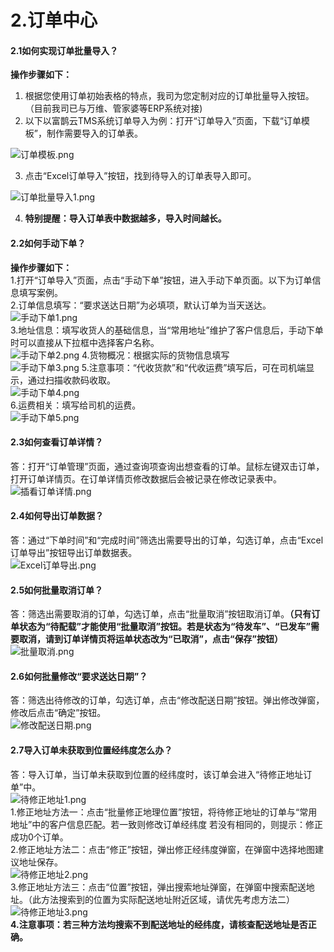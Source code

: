 # 2.订单中心
#### 2.1如何实现订单批量导入？
**操作步骤如下：**
1. 根据您使用订单初始表格的特点，我司为您定制对应的订单批量导入按钮。（目前我司已与万维、管家婆等ERP系统对接)
2. 以下以富鹊云TMS系统订单导入为例：打开“订单导入”页面，下载“订单模板”，制作需要导入的订单表。 
   
  ![订单模板.png](https://i.loli.net/2019/02/16/5c67c64c58ecd.png)  
    
3. 点击“Excel订单导入”按钮，找到待导入的订单表导入即可。  
  
  ![订单批量导入1.png](https://i.loli.net/2019/05/07/5cd16f9898d50.png)  
    
4. **特别提醒：导入订单表中数据越多，导入时间越长。**
#### 2.2如何手动下单？
**操作步骤如下：**  
1.打开“订单导入”页面，点击“手动下单”按钮，进入手动下单页面。以下为订单信息填写案例。  
2.订单信息填写：“要求送达日期”为必填项，默认订单为当天送达。
![手动下单1.png](https://i.loli.net/2019/05/07/5cd175afc4655.png)  
3.地址信息：填写收货人的基础信息，当“常用地址”维护了客户信息后，手动下单时可以直接从下拉框中选择客户名称。  
![手动下单2.png](https://i.loli.net/2019/05/07/5cd175afc3e02.png)
4.货物概况：根据实际的货物信息填写  
![手动下单3.png](https://i.loli.net/2019/05/07/5cd175afb1149.png)
5.注意事项：“代收货款”和“代收运费”填写后，可在司机端显示，通过扫描收款码收取。  
![手动下单4.png](https://i.loli.net/2019/05/07/5cd175afa770f.png)  
6.运费相关：填写给司机的运费。  
![手动下单5.png](https://i.loli.net/2019/05/07/5cd175afa7e19.png)
#### 2.3如何查看订单详情？
答：打开“订单管理”页面，通过查询项查询出想查看的订单。鼠标左键双击订单，打开订单详情页。在订单详情页修改数据后会被记录在修改记录表中。  
![插看订单详情.png](https://i.loli.net/2019/05/08/5cd2884802454.png)  
#### 2.4如何导出订单数据？
答：通过“下单时间”和“完成时间”筛选出需要导出的订单，勾选订单，点击“Excel订单导出”按钮导出订单数据表。  
![Excel订单导出.png](https://i.loli.net/2019/05/08/5cd28ea785084.png)  
#### 2.5如何批量取消订单？
答：筛选出需要取消的订单，勾选订单，点击“批量取消”按钮取消订单。**（只有订单状态为“待配载”才能使用“批量取消”按钮。若是状态为“待发车”、“已发车”需要取消，请到订单详情页将运单状态改为“已取消”，点击“保存”按钮）**  
![批量取消.png](https://i.loli.net/2019/05/08/5cd291138f658.png)  
#### 2.6如何批量修改“要求送达日期”？
答：筛选出待修改的订单，勾选订单，点击“修改配送日期”按钮。弹出修改弹窗，修改后点击“确定”按钮。  
![修改配送日期.png](https://i.loli.net/2019/05/08/5cd298feb4d49.png)  
#### 2.7导入订单未获取到位置经纬度怎么办？
答：导入订单，当订单未获取到位置的经纬度时，该订单会进入“待修正地址订单”中。  
![待修正地址1.png](https://i.loli.net/2019/05/08/5cd29b105dfbc.png)  
1.修正地址方法一：点击“批量修正地理位置”按钮，将待修正地址的订单与“常用地址”中的客户信息匹配。若一致则修改订单经纬度 若没有相同的，则提示：修正成功0个订单。  
2.修正地址方法二：点击“修正”按钮，弹出修正经纬度弹窗，在弹窗中选择地图建议地址保存。  
![待修正地址2.png](https://i.loli.net/2019/05/08/5cd29f0aef840.png)  
3.修正地址方法三：点击“位置”按钮，弹出搜索地址弹窗，在弹窗中搜索配送地址。（此方法搜索到的位置为实际配送地址附近区域，请优先考虑方法二）  
![待修正地址3.png](https://i.loli.net/2019/05/08/5cd2a08e9e805.png)  
**4.注意事项：若三种方法均搜索不到配送地址的经纬度，请核查配送地址是否正确。**







<!--&emsp;&emsp;该部分可以通过对运单的查询、新增、修改来进行运单的管理，以简洁明了的页面管理来达到节约成本的目的。
## 2.1订单导入
&emsp;&emsp;点击页面右侧导航菜单栏中“订单中心”，将下拉显示出子菜单，“订单导入”、“订单管理”、“待修正地址订单”。点击“订单导入”，进入订单导入功能页面。
![2.4 订单中心.png](https://i.loli.net/2019/01/13/5c3a1b8487f68.png)


### 2.1.1富鹊云TMS订单模板导入 
&emsp;&emsp;使用富鹊云TMS订单模板导入步骤：
* **第一步：**下载订单模板说明。点击“下载模板说明”，打开模板说明。按照说明制作导入的表格。
![2.5 下载模板说明.png](https://i.loli.net/2019/01/13/5c3a1b8485a11.png)

* **第二步：**下载导入订单模板，制作订单表格。点击“订单模板下载”。打开后，模板中显示订单填写格式案例。
![订单模板.png](https://i.loli.net/2019/02/16/5c67c64c58ecd.png)

&emsp;&emsp;订单模板中，订单的“要求送达日期”、“收货人姓名”、“收货人电话”、“收货人地址”为必填项。当这四个字段有值时，默认为一条订单。当必填项相同，导入时系统会将其合并为一条订单。
* **第三步：**导入订单。点击“Excel订单导入”，选择制作好的订单表格进行导入即可。

### 2.1.2ERP系统对接订单导入
&emsp;&emsp;目前富鹊云TMS已经与万维ERP系统，管家婆V3、辉煌ERP系统对接。从使用ERP系统中导出订单表格，直接点击相应的订单导入按钮，将订单导入富鹊云TMS中。不需要二次制作表格。由于每个客户在使用自己的ERP系统时，所习惯的定义不一样，所以在使用前请与富鹊云TMS对接人员说明，需要筛选保留的字段信息。  


### 2.1.3手动下单
&emsp;&emsp;“手动下单”：需调度人员根据当天顾客下单的实际情况，进行单个下订单。不需要制作订单表格进行导入。
点击“手动下单”按钮进入手动下单页面。
![手动下单.png](https://i.loli.net/2019/03/25/5c983d3965bdf.png)


&emsp;&emsp;带星号的输入框为必填项，非必填项根据实际要求填写。
1. “订单号”：客户提供的单号，限制填写长度≤20，允许填写英文字母+数字，可不填写。当订单生成后，系统会给该订单匹配唯一的运单号。
2. “发货仓库”： 为非必填项，可在下拉框中选择该账号下已启用的仓库。
3. “要求送达日期”：默认显示当前的日期，可点击“明天”和“后天”按钮，快速更换日期。也可点击文本框左侧日期按钮进行修改日期时间。
4. “要求送达时窗”：按照客户要求，限制订单送达的时间范围。点击“上午”和“下午”按钮，可快速设置时间范围。也可手动从下拉框中选择时分。
5. “收货人”：填写收货人姓名，限制长度≤15，不可填写“-”符号。
6. “收货电话”：收货人联系方式，限制长度≤11，纯数字。
7. “详细地址”：收货人的真实详细的收货地址，限制长度≤50，**尽量不要在收货地址中填写备注信息。**
8. “地图工具建议地址”：当“详细地址”栏有值时，直接按键盘上Tab键，锁定到“地图工具建议地址”栏。系统会查找地址经纬度，显示在下拉框中。请从下拉框中选出相符合的地址填入。**（如果原始地址复制粘贴后下拉框没有显示，a.请从地址末端开始删除。即删除地址中的楼号/门牌号。b.点击右侧地图检索图标，进行手动定位。）**
9. 货物概况：“件数”，“体积”，“重量”输入项请根据实际情况填写，数据尽量真实，方便后面的智能配载。“商品明细”用于显示保存当前订单中的商品的详情。当使用订单导入时，若导入的订单表中有商品的SKU，导入后，保存在“商品明细”中。
10. 注意事项：根据该订单的实际情况填写货款项，勾选“客户返单”，在司机端会提醒配送司机带回货物收据。“订单备注”限制长度≤50，订单备注内容会在司机端显示。
11. 运费相关：请根据实际情况填写“运输费用”和“特殊地址补贴”。**当订单被配送完成后，系统会根据运费配置进行运费计算。**
12. “确认下单”：点击“确认下单”按钮，生成新的订单成功后，请到“待修正地址订单”中确认是否需要修正地址。
13. “清空数据”：在填写订单信息的时候，点击“清空数据”即可清除页面中填写的数据，“要求送达日期”回复默认状态。
案例样稿：
![手动下单2.png](https://i.loli.net/2019/03/25/5c983d39666a7.png)


### 2.1.4订单导入记录列表
&emsp;&emsp;此列表中信息能有助于调度人员了解导入的订单的状况。  
&emsp;&emsp;列表中记录了导入成功条数和失败条数，若是“无经纬度订单”中有值时，请到带修正地址订单页面，对无经纬度的订单进行订单地址修正。被合并订单数表示，导入表格中，由于订单信息相同而被合并的订单数量。    

![订单导入记录列表.png](https://i.loli.net/2019/01/24/5c497caaea561.png)

（1）列表查询项
![2.10 查询项.png](https://i.loli.net/2019/01/13/5c3a1d59af7ff.png)

&emsp;&emsp;该查询项是对导入信息列表的查询，可以根据导入的日期和导入状态来筛选导入的信息。点击“清空”按钮可清除查询项中的内容，同时刷新页面。
“导入日期”查询项：点击文本框右侧日期按钮，选择需要的日期，第二个日期按钮选择的时间≥第一个日期文本框中的时间。
“导入状态”查询项：查询订单导入表格的导入状态，状态分为成功、失败、部分成功。  
（2）批量删除导入记录
勾选导入记录前单选框，点击批量删除导入记录可批量删除状态为成功的订单导入记录。
订单导入修改操作  
（3）“修正”按钮
当订单导入记录的操作列中，有“修改”按钮出现时，表示有导入失败的订单需要修正错误字段。点击“修改”，弹出修改弹窗。弹窗中显示失败订单的订单号和在导入表中所在行号。排除订单数表示，表中被剔除不需要导入的订单数。修改订单中错误字段后，点击“重新导入”即可将订单导入，进入订单管理列表中。  

**案例样稿：**
![失败订单展示.png](https://i.loli.net/2019/01/24/5c497d427bc59.png)

## 2.2订单管理
&emsp;&emsp;当订单下单成功且有经纬度的订单都会进入订单管理列表中。对订单每一个时间点所做的操作进行记录，确保能全程监控到订单的实际情况。
![2.12 全程监控.png](https://i.loli.net/2019/01/13/5c3a1d5a3ed73.png)

### 2.2.1查询项
&emsp;&emsp;可以根据单个查询项的内容进行查询订单，也可将多个查询项组合点击“查询”按钮，对订单列表进行筛选。点击“清空”按钮，可清除查询项中填写的内容且刷新页面。
![2.13 查询项.png](https://i.loli.net/2019/01/13/5c3a1d5a06740.png)

1. “订单号”：手动输入订单号查询，可复制粘贴（注意粘贴时是否带有空格），仅限精确查询。
2. “运单号”：手动输入订单号查询，可复制粘贴（注意粘贴时是否带有空格），仅限精确查询。
3. “收货人”：手动输入收货人名称，点击查询按钮进行查询。
4. “客户名称”：可手动输入，支持智能检索、模糊查询。也可从下拉框中选择保存在收货地址库中已启用的客户名称。
5. “司机”：可手动输入司机姓名，输入框支持智能检索查询出该商户下已启用的司机。<!-- ，如：![2.14 输入手机.png](https://i.loli.net/2019/01/13/5c3a1d59bb227.png ':size=30x30') -->
<!--查询出已配载的订单，支持模糊查询。
6. “车辆”：可手动输入车辆的车牌号，输入框支持智能检索查询出该商户下已启用的车辆。支持模糊查询。
7. “要求送达日期”：可以点击“昨天” 、“今天”、“明天”按钮填入日期。方便查询。也可点击输入框右侧日期按钮，选择日期。
8. “收货电话”：可手动输入搜索也可复制粘贴，限精确查询。
9. “运单状态”：运单状态分为“待配载”、“待发车”、“已发车”、“已完成”、“已拒收”、“已取消”。点击按钮即可查询当前状态的订单。
10. “下单时间”：为订单的下单成功的时间，前后查询项选择时间相差为一个自然月。<!-- ![2.15 下单时间.png](https://i.loli.net/2019/01/13/5c3a1d59d66d1.png ':size=40x40') -->

<!--11. “完成时间”：为订单配送结束的时间，前后查询项选择时间相差为一个自然月。
<!-- ![2.16 完成时间.png](https://i.loli.net/2019/01/13/5c3a1d59d8f0f.png ':size=40x40') -->

<!--### 2.2.2列表项	
&emsp;&emsp;展示所有订单的基础信息，其中包括订单的订单号、运单号、运单状态、客户名称、原始收货地址、收货人、收货电话、下单时间、要求送达时间、完成时间、配送司机。
列表默认每页显示30条订单信息，可在左下角的每页条数显示框中修改默认显示数量。当鼠标左键选中一条订单时，当前选中行会有蓝色底色加以区分。  
**列表展示样稿：**
![2.17 列表展示样稿.png](https://i.loli.net/2019/01/13/5c3a1d5a464f5.png)

### 1.2.3Excel订单导出
&emsp;&emsp;根据订单的下单时间或完成时间与其他查询项进行组合，查询出想要导出的订单。点击“Excel订单导出”按钮导出订单表。  
**组合筛选案例样稿：**
![2.18 组合筛选.png](https://i.loli.net/2019/01/13/5c3a1d5a3c38c.png)

**导出订单Excel表格样稿：**
![2.19 导出订单.png](https://i.loli.net/2019/01/13/5c3a1e3e0b06d.png)

### 2.2.4批量取消
&emsp;&emsp;如果下错订单或客户取消预订，通过查询项筛选出需要取消的订单。当订单状态为“已下单待配载”、“已配载待发车”“已发车”，可以勾选订单前的勾选框，点击“批量取消”即可取消订单。  
**取消订单样稿：**
![2.20 取消订单样稿.png](https://i.loli.net/2019/01/13/5c3a1e3dec529.png)

&emsp;&emsp;若已选中的订单全部可以取消，则会弹出提示框提示成功。

&emsp;&emsp;若已选中的订单没有取消，则会弹出提示框提示失败，并且以列表展示取消失败的订单。

### 1.2.5批量修正配送日期
&emsp;&emsp;当订单状态为“已下单待配载”或“已配载待发车”时，可以批量修改订单的要求送达日期。勾选需要修改的订单，点击“批量修正配送日期”按钮，弹出修正窗口，即可选择需要的日期。  
**修正日期样稿：**
![修改日期样稿.PNG](https://i.loli.net/2019/01/15/5c3d5da9ccab0.png)  
&emsp;&emsp;弹框中，“今天”、“明天”、“后天”是便捷按钮，点击即可填入相应的日期。也可点击输入框右侧日期按钮，选择需要的日期时间。选好日期后，点击“确定”按钮即可修改选中的订单的要求配送日期。
### 1.2.6订单详情页
<!-- ![2.21 订单详情1.png](https://i.loli.net/2019/01/13/5c3a1e3de658d.png)
![2.21.2 订单详情2.png](https://i.loli.net/2019/01/13/5c3a1e3de4590.png)
![2.21.3 订单详情3.png](https://i.loli.net/2019/01/13/5c3a1e3de088a.png) -->
<!--![订单详情页2.gif](https://i.loli.net/2019/01/15/5c3d7a8f83e6a.gif)



1. 订单状态相关：  
&emsp;&emsp;当运单状态为“已配载待发车”时，该运单的“配载单号”、“司机”、“车牌”会显示相匹配的数据。  
&emsp;&emsp;运单状态为“已下单待配载”、“已配载待发车”的运单可在详情页中修改运单状态=“已取消”。还可以修改“要求送达时间”、“要求送达时窗”、“原始收货地址”、“地图工具建议地址”、“ 货物概况”、“其它”中的信息。  
&emsp;&emsp;运单状态为“已发车”的运单可在详情页中修改运单状态=“已拒收”\“已完成”\“已取消”。运单状态为“已拒收”、“已完成”、“已取消”时，运单状态不可修改。
2. 商品明细：  
&emsp;&emsp;当订单导入的表格中有商品的SKU或手动下单增加了商品的SKU时，商品的详情保存展示在订单详情页中。

3. 回货明细：  
&emsp;&emsp;当配送司机在城配司机端提交回货种类和数量时，回货明细将保存在订单详情页的回货明细中。

4. 订单所属区域：  
&emsp;&emsp;当下单成功后，系统会根据订单的经纬度，确定当前订单属于哪个禁行区。（前提是区域管理中已经有规划好的禁行区域。）
5. 代收货款/代收运费：  
&emsp;&emsp;“代收货款”和“代收运费”后显示收款状态按钮。当货款未收时图标显示灰色，当送货司机在司机端操作货款已收时图标显示蓝色。也可以在详情页手动点击图标改变货款到账状态。该操作会记录在修改记录表中。
6. 运费相关：  
&emsp;&emsp;在运费管理中配置好运费计算方式后，系统将根据计算公式自动计算出司机的运费。
7. 订单记录子表：  
&emsp;&emsp;详情页中任何一种运单状态下都可以修改订单备注。修改时间和内容会显示在修改记录表中。
运单状态的改变，会记录在时间节点表中。
司机在城配司机端上传的照片会展示在详情页的图片列表中。调度人员也可添加图片。点击图片，即可显示图片的原图。点击“删除”按钮即可删除该图片。
8. 打印小配单：  
&emsp;&emsp;点击打印小配单，可打印出司机送货的小配单。

## 2.3待修正地址订单
&emsp;&emsp;在导入订单时，获取订单中经纬度失败后，订单会进入待修正地址订单列表中。订单状态为“已下单待确认”，需要调度人员手动修正订单的经纬度。当修正订单经纬度成功后，订单进入订单管理列表，此时订单状态为“以下单待配载”。  
**待修正地址样稿：**
![待修正地址.gif](https://i.loli.net/2019/01/15/5c3d7b896c132.gif)
### 2.3.1查询项
&emsp;&emsp;根据实际需要正确的查询项，点击“查询”按钮，即可根据查询项筛选出订单。点击“清空”按钮即可清空查询项的内容且刷新页面。

1. “下单日期”：根据订单的下单时间来查询。可以用“昨天”、“今天”快捷按钮填入日期，也可直接点击控件手动选择日期。
2. “要求送达日期”：根据订单的要求送达日期来查询。可以用“今天”、“明天”快捷按钮填入日期。也可直接点击控件手动选择日期。
3. “收货人”：手动输入待查询订单的收货人名称，仅限精确查询。
4. “客户名称”：手动输入待查询订单的客户名称，支持智能检索、模糊查询。
5. “收货地址”：手动输入待查询订单的收货地址，支持模糊查询。

### 2.3.2列表项
&emsp;&emsp;列表中展示未获取到经纬度的订单信息，其中“修正经纬度”列和“地图位置”列用来修正当前订单的地址，从而获取经纬度。
1. “修正经纬度”：点击“修正”按钮，进入修正经纬度弹窗。

&emsp;&emsp;将“原始收货地址”复制粘贴到“地图工具建议收货地址”栏。根据提示删除不必要内容。如地址中备注信息、重复地址……

&emsp;&emsp;当“地图工具建议收货地址”下拉框中出现提示地址时，请从框选项中选择与原始收货地址相近的地址。选择后，请点击“确认收货经纬度”按钮。修正地址后，该订单状态由“已下单待确认”变为“已下单待配载”。该订单进入订单管理列表。
若根据提示删减后下拉框中没有给出建议地址，请点击“取消”按钮，用“地图位置”进行地址修正。
2. “地图位置”：点击“位置”按钮，进入搜索地址弹框

&emsp;&emsp;“配送地址”中是当前订单的原始收货地址，可根据提示删减后点击“搜索”按钮来获取经纬度。

&emsp;&emsp;该方法不能搜索到准确地址，只能获取到原始收货地址相近的位置。所以我们建议请优先选择“修正”按钮中地址修正方法。若“修正经纬度” 方法无法获取经纬度，则使用当前方法搜索选择相近地址的经纬度。获取经纬度后，该订单状态由“已下单待确认”变为“已下单待配载”。该订单进入订单管理列表。  
&emsp;&emsp;若以上两种方法都无法获取经纬度，请调度人员与下单客户联系，确认地址是否正确。

### 2.3.3批量修正地理位置
&emsp;&emsp;勾选待修正订单前的勾选框，点击“批量修正地理位置”。  
&emsp;&emsp;该方法是将勾选的订单的原始收货地址与“收货地址”列表中已保存且状态=“已启用”的地址进行匹配校验，若在“收货地址”中匹配到相同的地址，则获取该地址的经纬度，订单状态变为“已下单待配载”。若未匹配到相同地址，则不能修正订单地址获取经纬度。-->
